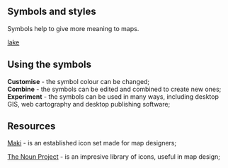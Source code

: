 ## Symbols and styles

Symbols help to give more meaning to maps. 

[lake](https://github.com/Cezar92/ro-cartostyles/blob/master/samples/lac.png)

## Using the symbols

**Customise** - the symbol colour can be changed;  
**Combine** - the symbols can be edited and combined to create new ones;  
**Experiment** - the symbols can be used in many ways, including desktop GIS, web cartography and desktop publishing software;

## Resources

[Maki](https://www.mapbox.com/maki-icons/) - is an established icon set made for map designers;  

[The Noun Project](https://thenounproject.com/) - is an impresive library of icons, useful in map design;
